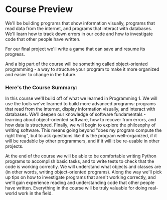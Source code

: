 # Course Preview

We'll be building programs that show information visually, programs that read data from the internet, and programs that interact with databases. We'll learn how to track down errors in our code and how to investigate code that other people have written.

For our final project we'll write a game that can save and resume its progress.

And a big part of the course will be something called object-oriented programming - a way to structure your program to make it more organized and easier to change in the future.

### Here's the Course Summary:

In this course we'll build off of what we learned in Programming 1. We will use the tools we've learned to build more advanced programs: programs that read from the internet, display information visually, and interact with databases. We'll deepen our knowledge of software fundamentals - learning about object-oriented software, how to recover from errors, and how data is structured. Finally, we will begin to explore the philosophy of writing software. This means going beyond "does my program compute the right thing", but to ask questions like if is the program well-organized, if it will be readable by other programmers, and if it will it be re-usable in other projects.

At the end of the course we will be able to be comfortable writing Python programs to accomplish basic tasks, and to write tests to check that the code is working correctly. We will understand what objects and classes are (in other words, writing object-oriented programs). Along the way we'll pick up tips on how to investigate programs that aren't working correctly, and we'll gain experience reading and understanding code that other people have written. Everything in the course will be truly valuable for doing real-world work in the field.
